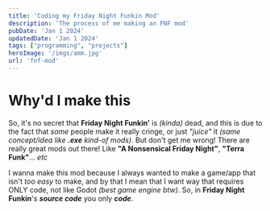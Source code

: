 ```yaml
---
title: 'Coding my Friday Night Funkin Mod'
description: 'The process of me making an FNF mod'
pubDate: 'Jan 1 2024'
updatedDate: 'Jan 1 2024'
tags: ["programming", "projects"]
heroImage: '/imgs/amm.jpg'
url: 'fnf-mod'
---
```


# Why'd I make this
So, it's no secret that **Friday Night Funkin'** is *(kinda)* dead, and this is due to the fact that *some* people
make it really cringe, or just *"juice"* it *(same concept/idea like **.exe** kind-of mods)*. But don't get me wrong!
There are really great mods out there! Like **"A Nonsensical Friday Night"**, **"Terra Funk"**... *etc*

I wanna make this mod because I always wanted to make a game/app that isn't *too easy* to make, and by that I mean
that I want way that requires ONLY code, not like Godot *(best game engine btw)*. So, in **Friday Night Funkin**'s 
__***source code***__ you only ***code***.
